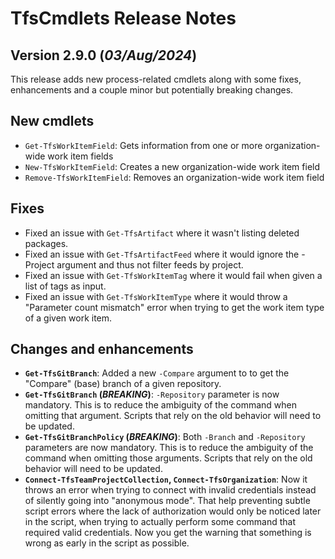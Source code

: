 # TfsCmdlets Release Notes

## Version 2.9.0 (_03/Aug/2024_)

This release adds new process-related cmdlets along with some fixes, enhancements and a couple minor but potentially breaking changes.

## New cmdlets

- `Get-TfsWorkItemField`: Gets information from one or more organization-wide work item fields
- `New-TfsWorkItemField`: Creates a new organization-wide work item field
- `Remove-TfsWorkItemField`: Removes an organization-wide work item field

## Fixes

- Fixed an issue with `Get-TfsArtifact` where it wasn't listing deleted packages.
- Fixed an issue with `Get-TfsArtifactFeed` where it would ignore the -Project argument and thus not filter feeds by project.
- Fixed an issue with `Get-TfsWorkItemTag` where it would fail when given a list of tags as input.
- Fixed an issue with `Get-TfsWorkItemType` where it would throw a "Parameter count mismatch" error when trying to get the work item type of a given work item.

## Changes and enhancements

- **`Get-TfsGitBranch`**: Added a new `-Compare` argument to  to get the "Compare" (base) branch of a given repository.
- **`Get-TfsGitBranch` (_BREAKING_)**: `-Repository` parameter is now mandatory. This is to reduce the ambiguity of the command when omitting that argument. Scripts that rely on the old behavior will need to be updated.
- **`Get-TfsGitBranchPolicy` (_BREAKING_)**: Both `-Branch` and `-Repository` parameters are now mandatory. This is to reduce the ambiguity of the command when omitting those arguments. Scripts that rely on the old behavior will need to be updated.
- **`Connect-TfsTeamProjectCollection`, `Connect-TfsOrganization`**: Now it throws an error when trying to connect with invalid credentials instead of silently going into "anonymous mode". That help preventing subtle script errors where the lack of authorization would only be noticed later in the script, when trying to actually perform some command that required valid credentials. Now you get the warning that something is wrong as early in the script as possible.

